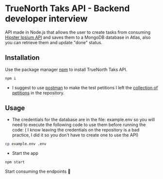 # TrueNorth Taks API - Backend developer interview

API made in Node.js that allows the user to create tasks from consuming [Hipster Ipsium API](https://hipsum.co/the-api/) and saves them to a MongoDB database in Atlas, also you can retrieve them and update "done" status.  

## Installation

Use the package manager [npm](https://www.npmjs.com/) to install TrueNorth Taks API.

```bash
npm i
```
* I suggest to use [postman](https://www.postman.com/) to make the test petitions I left the [collection of petitions](https://github.com/JoanAndoni/truenorth/blob/main/Truenorth_Backend.postman_collection.json) in the repository.

## Usage

- The credentials for the database are in the file: example.env so you will need to execute the following code to use them before running the code: ( I know leaving the credentials on the repository is a bad practice, I did it so you don't have to create one to use the API)

```bash
cp example.env .env
```

- Start the app

```bash
npm start
```

Start consuming the endpoints :rocket: